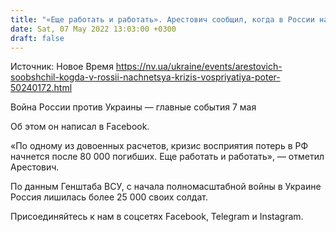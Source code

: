 ```yaml
---
title: "«Еще работать и работать». Арестович сообщил, когда в России начнется кризис восприятия потерь"
date: Sat, 07 May 2022 13:03:00 +0300
draft: false
---
```

Источник: Новое Время https://nv.ua/ukraine/events/arestovich-soobshchil-kogda-v-rossii-nachnetsya-krizis-vospriyatiya-poter-50240172.html


Война России против Украины — главные события 7 мая

Об этом он написал в Facebook.

«По одному из довоенных расчетов, кризис восприятия потерь в РФ начнется после 80 000 погибших. Еще работать и работать», — отметил Арестович.

По данным Генштаба ВСУ, с начала полномасштабной войны в Украине Россия лишилась более 25 000 своих солдат.

Присоединяйтесь к нам в соцсетях Facebook, Telegram и Instagram.
